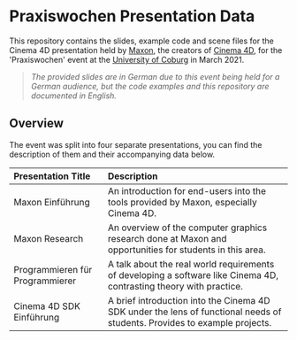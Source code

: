 # Praxiswochen Presentation Data

 This repository contains the slides, example code and scene files for the Cinema 4D presentation held by [Maxon](https://www.maxon.net/en/), the creators of [Cinema 4D](https://www.maxon.net/en/cinema-4d), for the 'Praxiswochen' event at the [University of Coburg](https://www.hs-coburg.de/studium/bachelor/technik-informatik/visual-computing.html) in March 2021.
 
> *The provided slides are in German due to this event being held for a German audience, but the code examples and this repository are documented in English.*

## Overview

The event was split into four separate presentations, you can find the description of them and their accompanying data below.

| Presentation Title | Description |
| :- | :- |
| Maxon Einführung | An introduction for end-users into the tools provided by Maxon, especially Cinema 4D. |
| Maxon Research | An overview of the computer graphics research done at Maxon and opportunities for students in this area.  |
| Programmieren für Programmierer | A talk about the real world requirements of developing a software like Cinema 4D, contrasting theory with practice. |
| Cinema 4D SDK Einführung | A brief introduction into the Cinema 4D SDK under the lens of functional needs of students. Provides to example projects. |